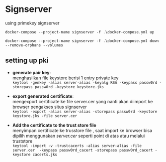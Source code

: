 # Signserver

using primekey signserver

`docker-compose --project-name signserver -f .\docker-compose.yml up`

`docker-compose --project-name signserver -f .\docker-compose.yml down --remove-orphans --volumes`


## setting up pki

 - **generate pair key**:   
   menghasilkan file keystore berisi 1 entry private key    
  `keytool -genkey -alias server-alias -keyalg RSA -keypass passw0rd -storepass passw0rd -keystore keystore.jks`

 - **export generated certificate**:   
   mengexport certificate ke file server.cer yang nanti akan diimport ke browser pengakses situs signserver   
   `keytool -export -alias server-alias -storepass passw0rd -keystore keystore.jks -file server.cer`
 - **Add the certificate to the trust store file**  
   menyimpan certificate ke trusstore file , saat import ke browser bisa dipilih menggunakan *server.cer* seperti point di atas atau melalui truststore   
   `keytool -import -v -trustcacerts -alias server-alias -file server.cer  -keypass passw0rd_cacert -storepass passw0rd_cacert -keystore cacerts.jks`

